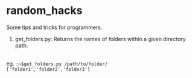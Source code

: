 # random_hacks
Some tips and tricks for programmers.

1. get_folders.py: 
  Returns the names of folders within a given directory path.
  <br>
    eg. 
    <code>:~$get_folders.py /path/to/folder/ </code><br>
    <code>['folder1','folder2','folder3']
    </code><br>
 
